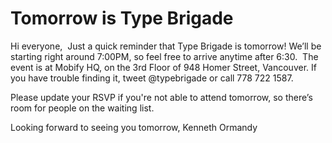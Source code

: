 # Tomorrow is Type Brigade

Hi everyone,  Just a quick reminder that Type Brigade is tomorrow! We’ll be starting right around 7:00PM, so feel free to arrive anytime after 6:30.  The event is at Mobify HQ, on the 3rd Floor of 948 Homer Street, Vancouver. If you have trouble finding it, tweet @typebrigade or call 778 722 1587.

Please update your RSVP if you're not able to attend tomorrow, so there’s room for people on the waiting list.

Looking forward to seeing you tomorrow,
Kenneth Ormandy
